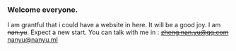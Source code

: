 ### Welcome  everyone.
  I am grantful that i could have a website in here. It will be a good joy. 
  I am ~~nan.yu~~. Expect a new start.
  You can talk with me in : ~~zheng.nan.yu@qq.com~~ nanyu@nanyu.ml

